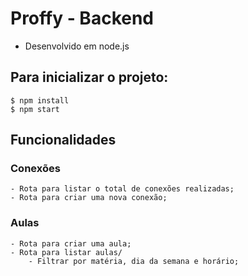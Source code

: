 # Proffy - Backend

* Desenvolvido em node.js

## Para inicializar o projeto:
    $ npm install
    $ npm start

## Funcionalidades

### Conexões
    - Rota para listar o total de conexões realizadas;
    - Rota para criar uma nova conexão;

### Aulas
    - Rota para criar uma aula;
    - Rota para listar aulas/
        - Filtrar por matéria, dia da semana e horário;




